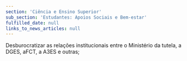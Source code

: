 ```yaml
---
section: 'Ciência e Ensino Superior'
sub_section: 'Estudantes: Apoios Sociais e Bem-estar'
fulfilled_date: null
links_to_news_articles: null
---
```


Desburocratizar as relações institucionais entre o Ministério da tutela, a DGES, aFCT, a A3ES e outras;